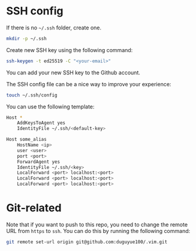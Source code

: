 # SSH config

If there is no `~/.ssh` folder, create one.
```bash
mkdir -p ~/.ssh
```

Create new SSH key using the following command:
```bash
ssh-keygen -t ed25519 -C "<your-email>"
```
You can add your new SSH key to the Github account.


The SSH config file can be a nice way to improve your experience:
```bash
touch ~/.ssh/config
```

You can use the following template:
```bash
Host *
    AddKeysToAgent yes
    IdentityFile ~/.ssh/<default-key>

Host some_alias
	HostName <ip>
	user <user>
    port <port>
	ForwardAgent yes
    IdentityFile ~/.ssh/<key>
    LocalForward <port> localhost:<port>
    LocalForward <port> localhost:<port>
    LocalForward <port> localhost:<port>
```

# Git-related

Note that if you want to push to this repo, you need to change the remote URL from
`https` to `ssh`. You can do this by running the following command:

```bash
git remote set-url origin git@github.com:duguyue100/.vim.git
```
